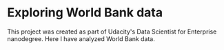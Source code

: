 # Exploring World Bank data

This project was created as part of Udacity's Data Scientist for Enterprise nanodegree. Here I have analyzed World Bank data.
